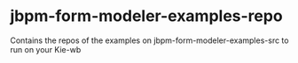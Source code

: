 jbpm-form-modeler-examples-repo
===============================

Contains the repos of the examples on jbpm-form-modeler-examples-src to run on your Kie-wb
